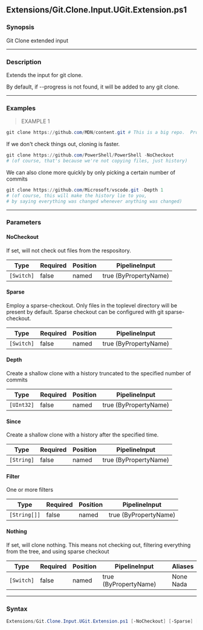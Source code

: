 Extensions/Git.Clone.Input.UGit.Extension.ps1
---------------------------------------------

### Synopsis
Git Clone extended input

---

### Description

Extends the input for git clone.

By default, if --progress is not found, it will be added to any git clone.

---

### Examples
> EXAMPLE 1

```PowerShell
git clone https://github.com/MDN/content.git # This is a big repo.  Progress bars will be very welcome.
```
If we don't check things out, cloning is faster.

```PowerShell
git clone https://github.com/PowerShell/PowerShell -NoCheckout 
# (of course, that's because we're not copying files, just history)
```
We can also clone more quickly by only picking a certain number of commits

```PowerShell
git clone https://github.com/Microsoft/vscode.git -Depth 1
# (of course, this will make the history lie to you,
# by saying everything was changed whenever anything was changed)
```

---

### Parameters
#### **NoCheckout**
If set, will not check out files from the respository.

|Type      |Required|Position|PipelineInput        |
|----------|--------|--------|---------------------|
|`[Switch]`|false   |named   |true (ByPropertyName)|

#### **Sparse**
Employ a sparse-checkout.
Only files in the toplevel directory will be present by default.
Sparse checkout can be configured with git sparse-checkout.

|Type      |Required|Position|PipelineInput        |
|----------|--------|--------|---------------------|
|`[Switch]`|false   |named   |true (ByPropertyName)|

#### **Depth**
Create a shallow clone with a history truncated to the specified number of commits

|Type      |Required|Position|PipelineInput        |
|----------|--------|--------|---------------------|
|`[UInt32]`|false   |named   |true (ByPropertyName)|

#### **Since**
Create a shallow clone with a history after the specified time.

|Type      |Required|Position|PipelineInput        |
|----------|--------|--------|---------------------|
|`[String]`|false   |named   |true (ByPropertyName)|

#### **Filter**
One or more filters

|Type        |Required|Position|PipelineInput        |
|------------|--------|--------|---------------------|
|`[String[]]`|false   |named   |true (ByPropertyName)|

#### **Nothing**
If set, will clone nothing.
This means not checking out, filtering everything from the tree, and using sparse checkout

|Type      |Required|Position|PipelineInput        |Aliases      |
|----------|--------|--------|---------------------|-------------|
|`[Switch]`|false   |named   |true (ByPropertyName)|None<br/>Nada|

---

### Syntax
```PowerShell
Extensions/Git.Clone.Input.UGit.Extension.ps1 [-NoCheckout] [-Sparse] [-Depth <UInt32>] [-Since <String>] [-Filter <String[]>] [-Nothing] [<CommonParameters>]
```
